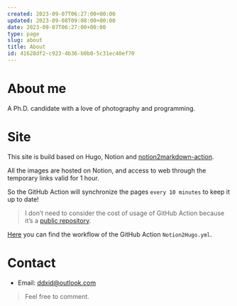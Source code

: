 ```yaml
---
created: 2023-09-07T06:27:00+00:00
updated: 2023-09-08T09:08:00+00:00
date: 2023-09-07T06:27:00+00:00
type: page
slug: about
title: About
id: 41628df2-c923-4b36-b0b0-5c31ec40ef70
---
```


# About me

A Ph.D. candidate with a love of photography and programming.

# Site

This site is build based on Hugo, Notion and [notion2markdown-action](https://github.com/marketplace/actions/notion2markdown-action).

All the images are hosted on Notion, and access to web through the temporary links valid for 1 hour.

So the GitHub Action will synchronize the pages `every 10 minutes` to keep it up to date!

> I don’t need to consider the cost of usage of GitHub Action because it’s a [public repository](https://github.com/Doradx/doradx.github.io).

[Here](https://github.com/Doradx/doradx.github.io/blob/main/.github/workflows/notion2hugo.yml) you can find the workflow of the GitHub Action `Notion2Hugo.yml`.

# Contact

- Email: ddxid@outlook.com

> Feel free to comment.
